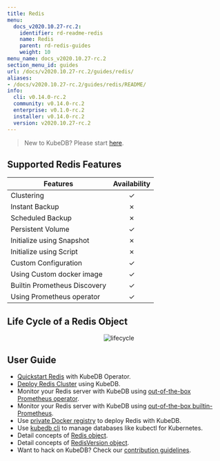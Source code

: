 ```yaml
---
title: Redis
menu:
  docs_v2020.10.27-rc.2:
    identifier: rd-readme-redis
    name: Redis
    parent: rd-redis-guides
    weight: 10
menu_name: docs_v2020.10.27-rc.2
section_menu_id: guides
url: /docs/v2020.10.27-rc.2/guides/redis/
aliases:
- /docs/v2020.10.27-rc.2/guides/redis/README/
info:
  cli: v0.14.0-rc.2
  community: v0.14.0-rc.2
  enterprise: v0.1.0-rc.2
  installer: v0.14.0-rc.2
  version: v2020.10.27-rc.2
---
```


> New to KubeDB? Please start [here](/docs/v2020.10.27-rc.2/README).

## Supported Redis Features

| Features                     | Availability |
| ---------------------------- | :----------: |
| Clustering                   |   &#10003;   |
| Instant Backup               |   &#10007;   |
| Scheduled Backup             |   &#10007;   |
| Persistent Volume            |   &#10003;   |
| Initialize using Snapshot    |   &#10007;   |
| Initialize using Script      |   &#10007;   |
| Custom Configuration         |   &#10003;   |
| Using Custom docker image    |   &#10003;   |
| Builtin Prometheus Discovery |   &#10003;   |
| Using Prometheus operator    |   &#10003;   |

## Life Cycle of a Redis Object

<p align="center">
  <img alt="lifecycle"  src="/docs/v2020.10.27-rc.2/images/redis/redis-lifecycle.svg">
</p>

## User Guide

- [Quickstart Redis](/docs/v2020.10.27-rc.2/guides/redis/quickstart/quickstart) with KubeDB Operator.
- [Deploy Redis Cluster](/docs/v2020.10.27-rc.2/guides/redis/clustering/redis-cluster) using KubeDB.
- Monitor your Redis server with KubeDB using [out-of-the-box Prometheus operator](/docs/v2020.10.27-rc.2/guides/redis/monitoring/using-prometheus-operator).
- Monitor your Redis server with KubeDB using [out-of-the-box builtin-Prometheus](/docs/v2020.10.27-rc.2/guides/redis/monitoring/using-builtin-prometheus).
- Use [private Docker registry](/docs/v2020.10.27-rc.2/guides/redis/private-registry/using-private-registry) to deploy Redis with KubeDB.
- Use [kubedb cli](/docs/v2020.10.27-rc.2/guides/redis/cli/cli) to manage databases like kubectl for Kubernetes.
- Detail concepts of [Redis object](/docs/v2020.10.27-rc.2/guides/redis/concepts/redis).
- Detail concepts of [RedisVersion object](/docs/v2020.10.27-rc.2/guides/redis/concepts/catalog).
- Want to hack on KubeDB? Check our [contribution guidelines](/docs/v2020.10.27-rc.2/CONTRIBUTING).
